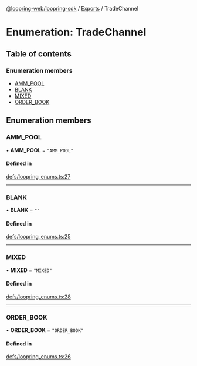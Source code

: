 [@loopring-web/loopring-sdk](../README.md) / [Exports](../modules.md) / TradeChannel

# Enumeration: TradeChannel

## Table of contents

### Enumeration members

- [AMM\_POOL](TradeChannel.md#amm_pool)
- [BLANK](TradeChannel.md#blank)
- [MIXED](TradeChannel.md#mixed)
- [ORDER\_BOOK](TradeChannel.md#order_book)

## Enumeration members

### AMM\_POOL

• **AMM\_POOL** = `"AMM_POOL"`

#### Defined in

[defs/loopring_enums.ts:27](https://github.com/Loopring/loopring_sdk/blob/c031084/src/defs/loopring_enums.ts#L27)

___

### BLANK

• **BLANK** = `""`

#### Defined in

[defs/loopring_enums.ts:25](https://github.com/Loopring/loopring_sdk/blob/c031084/src/defs/loopring_enums.ts#L25)

___

### MIXED

• **MIXED** = `"MIXED"`

#### Defined in

[defs/loopring_enums.ts:28](https://github.com/Loopring/loopring_sdk/blob/c031084/src/defs/loopring_enums.ts#L28)

___

### ORDER\_BOOK

• **ORDER\_BOOK** = `"ORDER_BOOK"`

#### Defined in

[defs/loopring_enums.ts:26](https://github.com/Loopring/loopring_sdk/blob/c031084/src/defs/loopring_enums.ts#L26)
